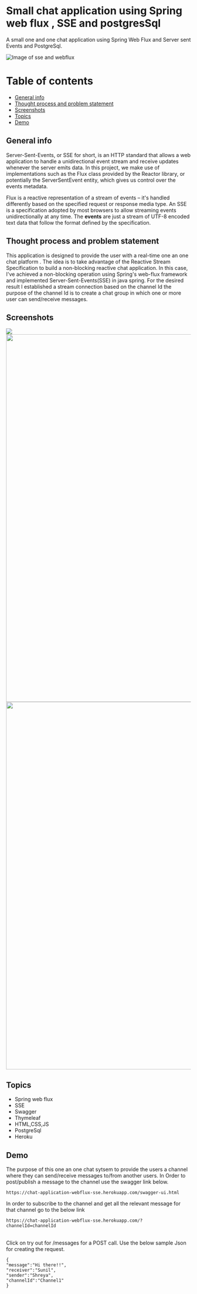 # Small chat application using Spring web flux , SSE and postgresSql

A small one and one chat application using Spring Web Flux and Server sent Events and PostgreSql.

![Image of sse and webflux](https://i.ibb.co/BNpvcCR/image.png)

# Table of contents
* [General info](#general-info)
* [Thought process and problem statement](#thought-process-and-problem-statement)
* [Screenshots](#screenshots)
* [Topics](#topics)
* [Demo](#demo)

## General info
Server-Sent-Events, or SSE for short, is an HTTP standard that allows a web application to handle a unidirectional event stream and receive updates whenever the server emits data.
In this project, we make use of implementations such as the Flux class provided by the Reactor library, or potentially the ServerSentEvent entity, which gives us control over the events metadata.

Flux is a reactive representation of a stream of events – it's handled differently based on the specified request or response media type. An SSE is a specification adopted by most browsers to allow streaming events unidirectionally at any time.
The **events** are just a stream of UTF-8 encoded text data that follow the format defined by the specification.

## Thought process and problem statement
This application is designed to provide the user with a real-time one an one chat platform .
The idea is to take advantage of the Reactive Stream Specification to build a non-blocking reactive chat application. 
In this case, I've achieved a non-blocking operation using Spring's web-flux framework and implemented Server-Sent-Events(SSE) in java spring.
For the desired result I established a stream connection based on the channel Id the purpose of the channel Id is to create a chat group in which one or more user can send/receive messages.

## Screenshots
<img align="left" src="https://i.ibb.co/YhnKnGN/converstaion.png">
<img align="center" width="1000px" src="https://i.ibb.co/dKmzS1H/swaggerchat.png">
<img align="center" width="1000px" src="https://i.ibb.co/5YdK3hk/swagger-Image.png">

## Topics
- Spring web flux 
- SSE
- Swagger
- Thymeleaf
- HTML,CSS,JS 
- PostgreSql
- Heroku

## Demo

The purpose of this one an one chat sytsem to provide the users a channel where they can send/receive messages to/from another users.
In Order to post/publish a message to the channel use the swagger link below.

```
https://chat-application-webflux-sse.herokuapp.com/swagger-ui.html
```

In order to subscribe to the channel and get all the relevant message for that channel go to the below link

```
https://chat-application-webflux-sse.herokuapp.com/?channelId=channelId
```

</br>
Click on try out for /messages for a POST call.
Use the below sample Json for creating the request.

```
{
"message":"Hi there!!",
"receiver":"Sunil",
"sender":"Shreya",
"channelId":"Channel1"
}
```

